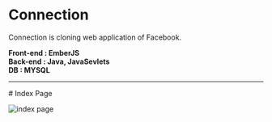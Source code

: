 # Connection
Connection is cloning web application of Facebook.

**Front-end : EmberJS**<br>
**Back-end : Java, JavaSevlets**<br>
**DB : MYSQL**<br>

<hr>
# Index Page<br>

![index page](https://user-images.githubusercontent.com/43275764/90799580-0e3cf500-e331-11ea-8945-7aab8102ee58.png)
